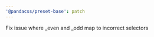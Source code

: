 ```yaml
---
'@pandacss/preset-base': patch
---
```


Fix issue where \_even and \_odd map to incorrect selectors
